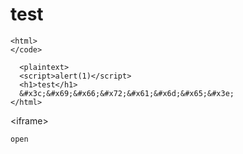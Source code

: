 # test

```
<html>
</code>

  <plaintext>
  <script>alert(1)</script>
  <h1>test</h1>
  &#x3c;&#x69;&#x66;&#x72;&#x61;&#x6d;&#x65;&#x3e;
</html>
```
&#x3c;&#x69;&#x66;&#x72;&#x61;&#x6d;&#x65;&#x3e;
<script>alert(1)</script>

`open`



